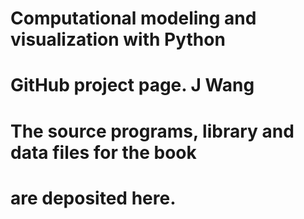 #
# Computational modeling and visualization with Python
# GitHub project page. J Wang
#
# The source programs, library and data files for the book
# are deposited here.
#
